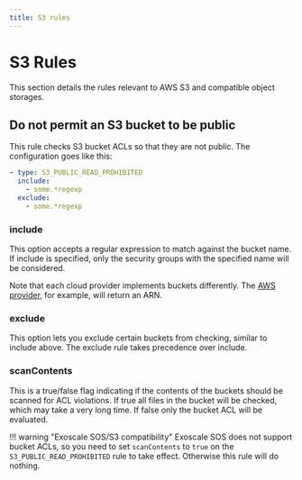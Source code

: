 ```yaml
---
title: S3 rules
---
```


# S3 Rules

This section details the rules relevant to AWS S3 and compatible object storages.

## Do not permit an S3 bucket to be public

This rule checks S3 bucket ACLs so that they are not public. The configuration goes like this:

```yaml
- type: S3_PUBLIC_READ_PROHIBITED
  include:
    - some.*regexp
  exclude:
    - some.*regexp  
```


### include

This option accepts a regular expression to match against the bucket name. If include is specified, only
the security groups with the specified name will be considered.

Note that each cloud provider implements buckets differently. The [AWS provider](../clouds/aws.md), for example,
will return an ARN.

### exclude

This option lets you exclude certain buckets from checking, similar to include above. The
exclude rule takes precedence over include.

### scanContents

This is a true/false flag indicating if the contents of the buckets should be scanned for ACL violations.
If true all files in the bucket will be checked, which may take a very long time. If false only the bucket ACL will
be evaluated.

!!! warning "Exoscale SOS/S3 compatibility"
    Exoscale SOS does not support bucket ACLs, so you need to set `scanContents` to `true` on the
    `S3_PUBLIC_READ_PROHIBITED` rule to take effect. Otherwise this rule will do nothing.
